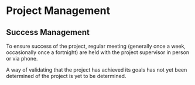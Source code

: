 # Project Management

## Success Management

To ensure success of the project, regular meeting (generally once a week,
occasionally once a fortnight) are held with the project supervisor in person or
via phone.

A way of validating that the project has achieved its goals has not yet been
determined of the project is yet to be determined.

